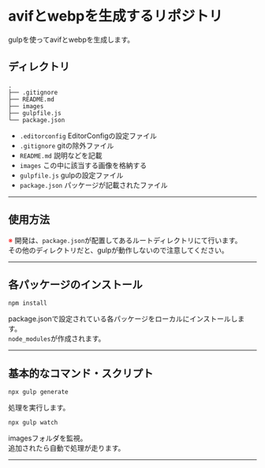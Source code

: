 # avifとwebpを生成するリポジトリ
gulpを使ってavifとwebpを生成します。
## ディレクトリ
```
.
├── .gitignore
├── README.md
├── images
├── gulpfile.js
└── package.json
```
- `.editorconfig` EditorConfigの設定ファイル
- `.gitignore`    gitの除外ファイル
- `README.md`     説明などを記載
- `images`        この中に該当する画像を格納する
- `gulpfile.js`   gulpの設定ファイル
- `package.json`  パッケージが記載されたファイル

-- -- -- -- -- -- -- -- -- -- -- -- -- -- -- -- -- -- --

## 使用方法
<span style="color:red;">※</span> 開発は、`package.json`が配置してあるルートディレクトリにて行います。  
その他のディレクトリだと、gulpが動作しないので注意してください。
<br>

-- -- -- -- -- -- -- -- -- -- -- -- -- -- -- -- -- -- --

## 各パッケージのインストール
```
npm install
```
package.jsonで設定されている各パッケージをローカルにインストールします。<br>
`node_modules`が作成されます。

-- -- -- -- -- -- -- -- -- -- -- -- -- -- -- -- -- -- --

## 基本的なコマンド・スクリプト
```
npx gulp generate
```
処理を実行します。

```
npx gulp watch
```
imagesフォルダを監視。<br>
追加されたら自動で処理が走ります。

-- -- -- -- -- -- -- -- -- -- -- -- -- -- -- -- -- -- --

